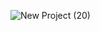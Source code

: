 ![New Project (20)](https://github.com/user-attachments/assets/d86a308f-22ad-4114-b7fe-a8dc619a3cfb)
